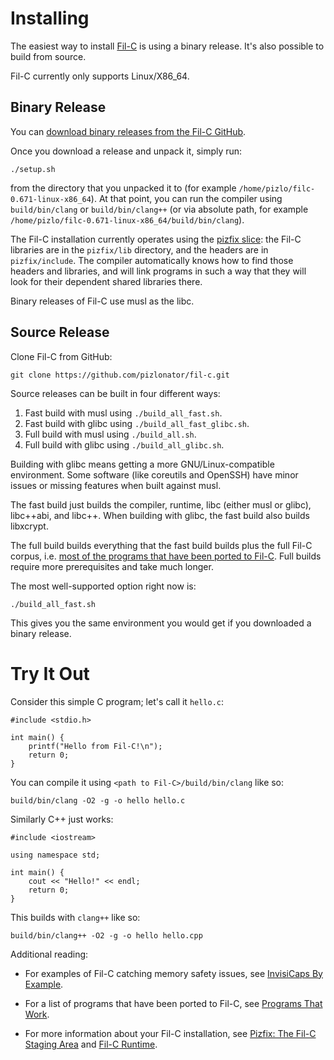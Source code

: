 # Installing

The easiest way to install [Fil-C](index.html) is using a binary release. It's also possible to build from source.

Fil-C currently only supports Linux/X86_64.

## Binary Release

You can [download binary releases from the Fil-C GitHub](https://github.com/pizlonator/fil-c/releases).

Once you download a release and unpack it, simply run:

    ./setup.sh

from the directory that you unpacked it to (for example `/home/pizlo/filc-0.671-linux-x86_64`). At that point, you can run the compiler using `build/bin/clang` or `build/bin/clang++` (or via absolute path, for example `/home/pizlo/filc-0.671-linux-x86_64/build/bin/clang`).

The Fil-C installation currently operates using the [pizfix slice](pizfix.html): the Fil-C libraries are in the `pizfix/lib` directory, and the headers are in `pizfix/include`. The compiler automatically knows how to find those headers and libraries, and will link programs in such a way that they will look for their dependent shared libraries there.

Binary releases of Fil-C use musl as the libc.

## Source Release

Clone Fil-C from GitHub:

    git clone https://github.com/pizlonator/fil-c.git

Source releases can be built in four different ways:

1. Fast build with musl using `./build_all_fast.sh`.
2. Fast build with glibc using `./build_all_fast_glibc.sh`.
3. Full build with musl using `./build_all.sh`.
4. Full build with glibc using `./build_all_glibc.sh`.

Building with glibc means getting a more GNU/Linux-compatible environment. Some software (like coreutils and OpenSSH) have minor issues or missing features when built against musl.

The fast build just builds the compiler, runtime, libc (either musl or glibc), libc++abi, and libc++. When building with glibc, the fast build also builds libxcrypt.

The full build builds everything that the fast build builds plus the full Fil-C corpus, i.e. [most of the programs that have been ported to Fil-C](programs_that_work.html). Full builds require more prerequisites and take much longer.

The most well-supported option right now is:

    ./build_all_fast.sh

This gives you the same environment you would get if you downloaded a binary release.

# Try It Out

Consider this simple C program; let's call it `hello.c`:

    #include <stdio.h>
    
    int main() {
        printf("Hello from Fil-C!\n");
        return 0;
    }

You can compile it using `<path to Fil-C>/build/bin/clang` like so:

    build/bin/clang -O2 -g -o hello hello.c

Similarly C++ just works:

    #include <iostream>

    using namespace std;

    int main() {
        cout << "Hello!" << endl;
        return 0;
    }

This builds with `clang++` like so:

    build/bin/clang++ -O2 -g -o hello hello.cpp

Additional reading:

- For examples of Fil-C catching memory safety issues, see
[InvisiCaps By Example](invisicaps_by_example.html).

- For a list of programs that have been ported to Fil-C, see [Programs That Work](programs_that_work.html).

- For more information about your Fil-C installation, see [Pizfix: The Fil-C Staging Area](pizfix.html) and [Fil-C Runtime](runtime.html).


